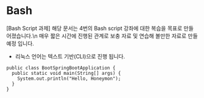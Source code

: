 # Bash
[Bash Script 과제]
해당 문서는 4번의 Bash script 강좌에 대한 복습을 목표로 만들어졌습니다.\n
매우 짧은 시간에 진행된 관계로 보충 자료 및 연습해 볼만한 자료로 만들예정 입니다.

- 리눅스 언어는 텍스트 기반(CLI)으로 진행 됩니다.





```
public class BootSpringBootApplication {
  public static void main(String[] args) {
    System.out.println("Hello, Honeymon");
  }
}
```
